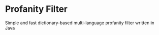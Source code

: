# Profanity Filter
Simple and fast dictionary-based multi-language profanity filter written in Java
